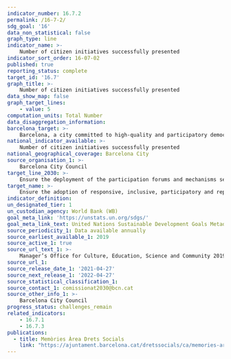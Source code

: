 ```yaml
---
indicator_number: 16.7.2
permalink: /16-7-2/
sdg_goal: '16'
data_non_statistical: false
graph_type: line
indicator_name: >-
    Number of citizen initiatives successfully presented 
indicator_sort_order: 16-07-02
published: true
reporting_status: complete
target_id: '16.7'
graph_title: >-
    Number of citizen initiatives successfully presented 
data_show_map: false
graph_target_lines:
    - value: 5
computation_units: Total Number
data_disaggregation_information:
barcelona_target: >-
    Barcelona, a city committed to high-quality and participatory democracy
national_indicator_available: >-
    Number of citizen initiatives successfully presented 
national_geographical_coverage: Barcelona City
source_organisation_1: >-
    Barcelona City Council
target_line_2030: >-
    Ensure the deployment of the participation forums and mechanisms set out in the Regulatory Norms for Citizen Participation, with more than five successfully-presented citizen initiatives (signatures acquired) 
target_name: >-
    Ensure the adoption of responsive, inclusive, participatory and representative decision-making at all levels
indicator_definition:
un_designated_tier: 1
un_custodian_agency: World Bank (WB)
goal_meta_link: 'https://unstats.un.org/sdgs/'
goal_meta_link_text: United Nations Sustainable Development Goals Metadata (pdf 894kB)
source_periodicity_1: Data available annually
source_earliest_available_1: 2019
source_active_1: true
source_url_text_1: >-
    Manager’s Office for Culture, Education, Science and Community 2019 report 
source_url_1: 
source_release_date_1: '2021-04-27'
source_next_release_1: '2022-04-27'
source_statistical_classification_1: 
source_contact_1: comissionat2030@bcn.cat
source_other_info_1: >-
    Barcelona City Council
progress_status: challenges_remain
related_indicators: 
    - 16.7.1
    - 16.7.3
publications:
  - title: Memòries Àrea Drets Socials
    link: "https://ajuntament.barcelona.cat/dretssocials/ca/memories-area"
---
```


